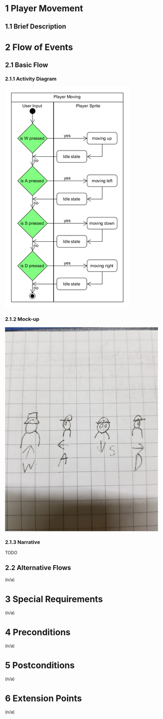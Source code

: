 # 1 Player Movement

## 1.1 Brief Description


# 2 Flow of Events
## 2.1 Basic Flow


### 2.1.1 Activity Diagram
![Player Movement Activity Diagram](/UCs/UC1%20Activity%20Diagram.png)

### 2.1.2 Mock-up
![Player Movement Mock-up](/UCs/UC1%20Mark-up.jpg)

### 2.1.3 Narrative
TODO

## 2.2 Alternative Flows
(n/a)

# 3 Special Requirements
(n/a)

# 4 Preconditions
(n/a)

# 5 Postconditions
(n/a)
 
# 6 Extension Points
(n/a)

